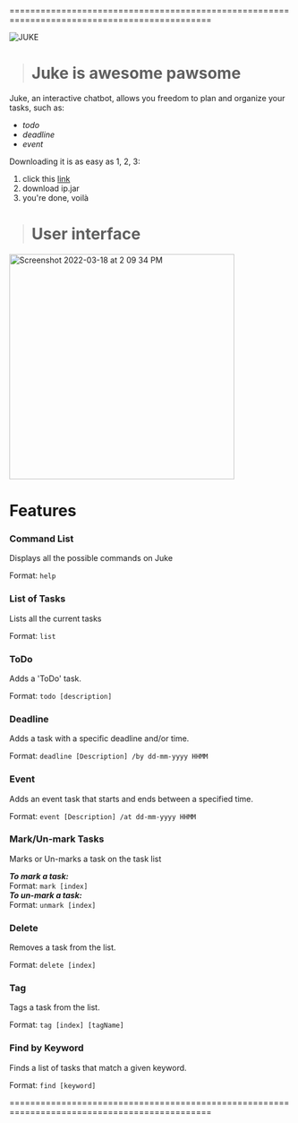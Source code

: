 =============================================================================================



![JUKE](https://user-images.githubusercontent.com/73661051/152280664-189c867f-374f-4edb-99fa-cec2ed008df0.png)
> # Juke is awesome pawsome 
Juke, an interactive chatbot, allows you freedom to plan and organize your tasks, such as:
-  _todo_
- _deadline_
- _event_

Downloading it is as easy as 1, 2, 3:
1. click this [link](https://github.com/zxgoh/ip/releases)
2. download ip.jar
3. you're done, voilà 


> # User interface

<img width="402" alt="Screenshot 2022-03-18 at 2 09 34 PM" src="https://user-images.githubusercontent.com/73661051/158947082-6d3062f2-63c4-459f-887a-aa466ce52e51.png">

# Features

### Command List

Displays all the possible commands on Juke

Format: `help`

### List of Tasks

Lists all the current tasks

Format: `list`

### ToDo

Adds a 'ToDo' task.

Format: `todo [description]`

### Deadline

Adds a task with a specific deadline and/or time.

Format: `deadline [Description] /by dd-mm-yyyy HHMM`

### Event

Adds an event task that starts and ends between a specified time.

Format: `event [Description] /at dd-mm-yyyy HHMM`

### Mark/Un-mark Tasks

Marks or Un-marks a task on the task list

***To mark a task:***  
Format: `mark [index]`  
***To un-mark a task:***  
Format: `unmark [index]`

### Delete

Removes a task from the list.

Format: `delete [index]`

### Tag

Tags a task from the list.

Format: `tag [index] [tagName]`

### Find by Keyword

Finds a list of tasks that match a given keyword.

Format: `find [keyword]`

=============================================================================================
